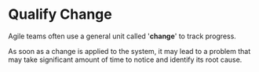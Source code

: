 # Qualify Change

Agile teams often use a general unit called '__change__' to track progress.

As soon as a change is applied to the system, it may lead to a problem that may take significant amount of time to notice and identify its root cause.
